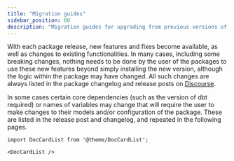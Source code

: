```yaml
---
title: "Migration guides"
sidebar_position: 60
description: "Migration guides for upgrading from previous versions of our packages"
---
```


With each package release, new features and fixes become available, as well as changes to existing functionalities. In many cases, including some breaking changes, nothing needs to be done by the user of the packages to use these new features beyond simply installing the new version, although the logic within the package may have changed. All such changes are always listed in the package changelog and release posts on [Discourse](https://discourse.snowplow.io/).

In some cases certain core dependencies (such as the version of dbt required) or names of variables may change that will require the user to make changes to their models and/or configuration of the package. These are listed in the release post and changelog, and repeated in the following pages.

```mdx-code-block
import DocCardList from '@theme/DocCardList';

<DocCardList />
```
